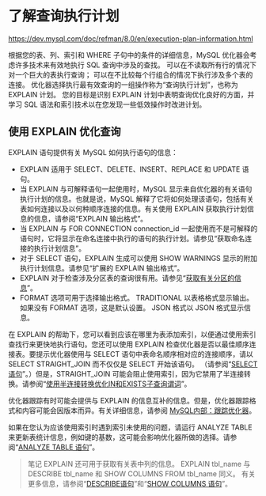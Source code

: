 # 了解查询执行计划

<https://dev.mysql.com/doc/refman/8.0/en/execution-plan-information.html>

根据您的表、列、索引和 WHERE 子句中的条件的详细信息，MySQL 优化器会考虑许多技术来有效地执行 SQL 查询中涉及的查找。 可以在不读取所有行的情况下对一个巨大的表执行查询； 可以在不比较每个行组合的情况下执行涉及多个表的连接。 优化器选择执行最有效查询的一组操作称为“查询执行计划”，也称为 EXPLAIN 计划。 您的目标是识别 EXPLAIN 计划中表明查询优化良好的方面，并学习 SQL 语法和索引技术以在您发现一些低效操作时改进计划。

## 使用 EXPLAIN 优化查询

EXPLAIN 语句提供有关 MySQL 如何执行语句的信息：

- EXPLAIN 适用于 SELECT、DELETE、INSERT、REPLACE 和 UPDATE 语句。
- 当 EXPLAIN 与可解释语句一起使用时，MySQL 显示来自优化器的有关语句执行计划的信息。也就是说，MySQL 解释了它将如何处理该语句，包括有关表如何连接以及以何种顺序连接的信息。有关使用 EXPLAIN 获取执行计划信息的信息，请参阅“EXPLAIN 输出格式”。
- 当 EXPLAIN 与 FOR CONNECTION connection_id 一起使用而不是可解释的语句时，它将显示在命名连接中执行的语句的执行计划。请参见“获取命名连接的执行计划信息”。
- 对于 SELECT 语句，EXPLAIN 生成可以使用 SHOW WARNINGS 显示的附加执行计划信息。请参见“扩展的 EXPLAIN 输出格式”。
- EXPLAIN 对于检查涉及分区表的查询很有用。请参见“[获取有关分区的信息](https://dev.mysql.com/doc/refman/8.0/en/partitioning-info.html)”。
- FORMAT 选项可用于选择输出格式。 TRADITIONAL 以表格格式显示输出。如果没有 FORMAT 选项，这是默认设置。 JSON 格式以 JSON 格式显示信息。

在 EXPLAIN 的帮助下，您可以看到应该在哪里为表添加索引，以便通过使用索引查找行来更快地执行语句。您还可以使用 EXPLAIN 检查优化器是否以最佳顺序连接表。要提示优化器使用与 SELECT 语句中表命名顺序相对应的连接顺序，请以 SELECT STRAIGHT_JOIN 而不仅仅是 SELECT 开始该语句。 （请参阅“[SELECT语句](https://dev.mysql.com/doc/refman/8.0/en/select.html)”。）但是，STRAIGHT_JOIN 可能会阻止使用索引，因为它禁用了半连接转换。请参阅“[使用半连接转换优化IN和EXISTS子查询谓词](https://dev.mysql.com/doc/refman/8.0/en/semijoins.html)”。

优化器跟踪有时可能会提供与 EXPLAIN 的信息互补的信息。但是，优化器跟踪格式和内容可能会因版本而异。有关详细信息，请参阅 [MySQL内部：跟踪优化器](https://dev.mysql.com/doc/internals/en/optimizer-tracing.html)。

如果在您认为应该使用索引时遇到索引未使用的问题，请运行 ANALYZE TABLE 来更新表统计信息，例如键的基数，这可能会影响优化器所做的选择。请参阅“[ANALYZE TABLE 语句](https://dev.mysql.com/doc/refman/8.0/en/analyze-table.html)”。

> 笔记
EXPLAIN 还可用于获取有关表中列的信息。 EXPLAIN tbl_name 与 DESCRIBE tbl_name 和 SHOW COLUMNS FROM tbl_name 同义。 有关更多信息，请参阅“[DESCRIBE语句](https://dev.mysql.com/doc/refman/8.0/en/describe.html)”和“[SHOW COLUMNS 语句](https://dev.mysql.com/doc/refman/8.0/en/show-columns.html)”。
